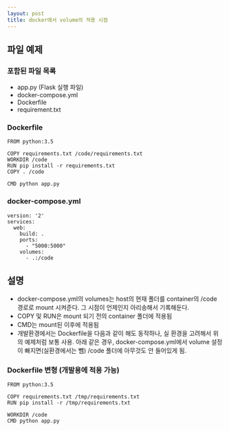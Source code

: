 ```yaml
---
layout: post
title: docker에서 volume의 적용 시점
---
```

## 파일 예제

### 포함된 파일 목록
* app.py (Flask 실행 파일)
* docker-compose.yml
* Dockerfile
* requirement.txt

### Dockerfile
```
FROM python:3.5

COPY requirements.txt /code/requirements.txt
WORKDIR /code
RUN pip install -r requirements.txt
COPY . /code

CMD python app.py
```

### docker-compose.yml
```
version: '2'
services:
  web:
    build: .
    ports:
      - "5000:5000"
    volumes:
      - .:/code
```

## 설명
* docker-compose.yml의 volumes는 host의 현재 폴더를 container의 /code 경로로 mount 시켜준다. 그 시점이 언제인지 아리송해서 기록해둔다.
* COPY 및 RUN은 mount 되기 전의 container 폴더에 적용됨
* CMD는 mount된 이후에 적용됨
* 개발환경에서는 Dockerfile을 다음과 같이 해도 동작하나, 실 환경을 고려해서 위의 예제처럼 보통 사용. 아래 같은 경우, docker-compose.yml에서 volume 설정이 빠지면(실환경에서는 뺌) /code 폴더에 아무것도 안 들어있게 됨.

### Dockerfile 변형 (개발용에 적용 가능)
```
FROM python:3.5

COPY requirements.txt /tmp/requirements.txt
RUN pip install -r /tmp/requirements.txt

WORKDIR /code
CMD python app.py
```

